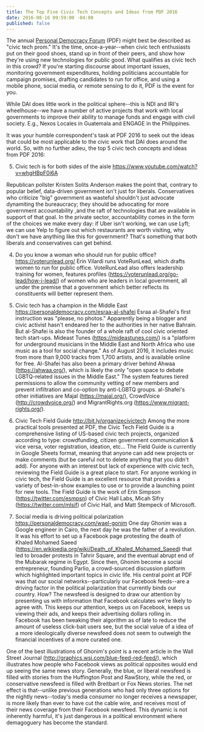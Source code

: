 ```yaml
---
title: The Top Five Civic Tech Concepts and Ideas from PDF 2016
date: 2016-08-16 09:59:00 -04:00
published: false
---
```


The annual [Personal Democracy Forum](http://go.personaldemocracy.com/) (PDF) might best be described as "civic tech prom." It's the time, once-a-year--when civic tech enthusiasts put on their good shoes, stand up in front of their peers, and show how they're using new technologies for public good. What qualifies as civic tech in this crowd? If you're starting discourse about important issues, monitoring government expenditures, holding politicians accountable for campaign promises, drafting candidates to run for office, and using a mobile phone, social media, or remote sensing to do it, PDF is the event for you.

While DAI does little work in the political sphere--this is NDI and IRI's wheelhouse--we have a number of active projects that work with local governments to improve their ability to manage funds and engage with civil society. E.g., Nexos Locales in Guatemala and ENGAGE in the Philippines. 

It was your humble correspondent's task at PDF 2016 to seek out the ideas that could be most applicable to the civic work that DAI does around the world. So, with no further adieu, the top 5 civic tech concepts and ideas from PDF 2016:

5. Civic tech is for both sides of the aisle
https://www.youtube.com/watch?v=whgHBpF0i6A

Republican pollster Kristen Solits Anderson makes the point that, contrary to popular belief, data-driven government isn't just for liberals. Conservatives who criticize "big" government as wasteful shouldn't just advocate dynamiting the bureaucracy; they should be advocating for more government accountability ,and the raft of technologies that are available in support of that goal. In the private sector, accountability comes in the form of the choices we make every day: if Uber isn't working, we can use Lyft; we can use Yelp to figure out which restaurants are worth visiting, why don't we have anything like this for government? That's something that both liberals and conservatives can get behind.

4. Do you know a woman who should run for public office?
https://voterunlead.org/
Erin Vilardi runs VoteRunLead, which drafts women to run for public office. VoteRunLead also offers leadership training for women, features profiles (https://voterunlead.org/go-lead/how-i-lead/) of women who are leaders in local government, all under the premise that a government which better reflects its constituents will better represent them.

3. Civic tech has a champion in the Middle East
https://personaldemocracy.com/esraa-al-shafei
Esraa al-Shafei's first instruction was "please, no photos." Apparently being a blogger and civic activist hasn't endeared her to the authorities in her native Bahrain. But al-Shafei is also the founder of a whole raft of cool civic oriented tech start-ups. Mideast Tunes (https://mideastunes.com/) is a "platform for underground musicians in the Middle East and North Africa who use music as a tool for social change." As of August 2016, it includes music from more than 9,000 tracks from 1,700 artists, and is available online for free. Al-Shafei has also been a primary driver behind Ahwaa (https://ahwaa.org/), which is likely the only "open space to debate LGBTQ-related issues in the Middle East." The system features tiered permissions to allow the community vetting of new members and prevent infiltration and co-option by anti-LGBTQ groups. al-Shafei's other initiatives are Majal (https://majal.org/), CrowdVoice (http://crowdvoice.org/) and MigrantRights.org (https://www.migrant-rights.org/).

2. Civic Tech Field Guide
http://bit.ly/organizecivictech
Among the more practical tools presented at PDF, the Civic Tech Field Guide is a comprehensive listing of US-based civic tech projects, organized according to type: crowdfunding, citizen government communication & vice versa, voter registration, ideation, etc... The Field Guide is currently in Google Sheets format, meaning that anyone can add new projects or make comments (but be careful not to delete anything that you didn't add). For anyone with an interest but lack of experience with civic tech, reviewing the Field Guide is a great place to start. For anyone working in civic tech, the Field Guide is an excellent resource that provides a variety of best-in-show examples to use or to provide a launching point for new tools. The Field Guide is the work of Erin Simpson (https://twitter.com/esmpsn) of Civic Hall Labs, Micah Sifry (https://twitter.com/mlsif) of Civic Hall, and Matt Stempeck of Microsoft.

1. Social media is driving political polarization
https://personaldemocracy.com/wael-gonim
One day Ghonim was a Google engineer in Cairo, the next day he was the father of a revolution. It was his effort to set up a Facebook page protesting the death of Khaled Mohamed Saeed (https://en.wikipedia.org/wiki/Death_of_Khaled_Mohamed_Saeed) that led to broader protests in Tahrir Square, and the eventual abrupt end of the Mubarak regime in Egypt. Since then, Ghonim become a social entrepreneur, founding Parlio, a crowd-sourced discussion platform which highlighted important topics in civic life. His central point at PDF was that our social networks--particularly our Facebook feeds--are a driving factor in the political polarization that currently binds our country. How? The newsfeed is designed to draw our attention by presenting us with information that Facebook calculates we're likely to agree with. This keeps our attention, keeps us on Facebook, keeps us viewing their ads, and keeps their advertising dollars rolling in. Facebook has been tweaking their algorithm as of late to reduce the amount of useless click-bait users see, but the social value of a idea of a more ideologically diverse newsfeed does not seem to outweigh the financial incentives of a more curated one.

One of the best illustrations of Ghonim's point is a recent article in the Wall Street Journal (http://graphics.wsj.com/blue-feed-red-feed/), which illustrates how people who Facebook views as political opposites would end up seeing the same news story. Generally, the blue, or liberal newsfeed is filled with stories from the Huffington Post and RawStory, while the red, or conservative newsfeed is filled with Breitbart or Fox News stories. The net effect is that--unlike previous generations who had only three options for the nightly news--today's media consumer no longer receives a newspaper, is more likely than ever to have cut the cable wire, and receives most of their news coverage from their Facebook newsfeed. This dynamic is not inherently harmful, it's just dangerous in a political environment where demagoguery has become the standard. 